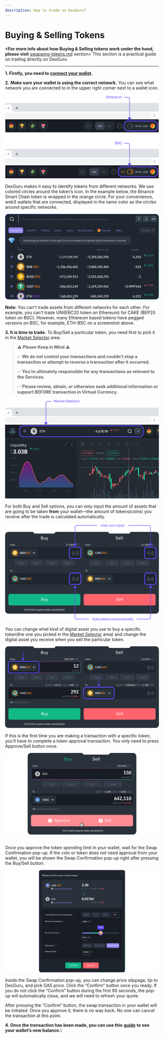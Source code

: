 ```yaml
---
description: How to trade on DexGuru?
---
```


# Buying & Selling Tokens

**\<For more info about how Buying & Selling tokens work under the hood, please visit** [swapping-tokens.md](../../more-info/swapping-tokens.md "mention") section> This section is a practical guide on trading directly on DexGuru

****

**1. Firstly, you need to** [**connect your wallet**](https://docs.dex.guru/how-to/connect-wallet)**.**

**2.** **Make sure your wallet is using the correct network.** You can see what network you are connected to in the upper right corner next to a wallet icon.

![](<../../.gitbook/assets/BuySell 001.png>)

DexGuru makes it easy to identify tokens from different networks. We use colored circles around the token’s icon. In the example below, the Binance Smart Chain token is wrapped in the orange circle. For your convenience, web3 wallets that are connected, displayed in the same color as the circles around specific networks.

![](<../../.gitbook/assets/BuySell 002.png>)

**Note:** You can't trade assets from different networks for each other. For example,  you can't trade UNI(ERC20 token on Ethereum) for CAKE (BEP20 token on BSC). However, many Ethereum based tokens have pegged versions on BSC, for example, ETH-BSC on a screenshot above.

**3. It is time to trade.** To Buy/Sell a particular token, you need first to pick it in the [Market Selector](https://docs.dex.guru/features/market-selector) area.

> **⚠️ Please Keep in Mind ⚠️**
>
> ✅  **We do not control your transactions and couldn't stop a transaction or attempt to reverse a transaction after it occurred.**&#x20;
>
> ✅ **You’re ultimately responsible for any transactions as relevant to the Services.**&#x20;
>
> ✅  **Please review, obtain, or otherwise seek additional information or support BEFORE transaction in Virtual Currency.**&#x20;

![](<../../.gitbook/assets/BuySell 003.png>)

For both Buy and Sell options, you can only input the amount of assets that are going to be taken **from** your wallet—the amount of tokens(coins) you receive after the trade is calculated automatically.

![](<../../.gitbook/assets/BuySell 004.png>)

You can change what kind of digital asset you use to buy a specific token(the one you picked in the [Market Selector](https://docs.dex.guru/features/market-selector) area) and change the digital asset you receive when you sell the particular token.

![](<../../.gitbook/assets/BuySell 005.png>)

If this is the first time you are making a transaction with a specific token, you’ll have to complete a token approval transaction. You only need to press Approve/Sell button once.&#x20;

![](<../../.gitbook/assets/BuySell 006.png>)

\
Once you approve the token spending limit in your wallet, wait for the Swap Confirmation pop-up. If the coin or token does not need approval from your wallet, you will be shown the Swap Confirmation pop-up right after pressing the Buy/Sell button.

![](<../../.gitbook/assets/BuySell 007.png>)

Inside the Swap Confirmation pop-up, you can change price slippage, tip to DexGuru, and pick GAS price. Click the “Confirm” button once you ready. If you do not click the “Confirm” button during the first 90 seconds, the pop-up will automatically close, and we will need to refresh your quote.

After pressing the “Confirm” button, the swap transaction in your wallet will be initiated. Once you approve it, there is no way back. No one can cancel the transaction at this point.

**4. Once the transaction has been made, you can use this** [**guide**](https://docs.dex.guru/how-to/see-my-wallets-balance) **to see your wallet’s new balance.**\
